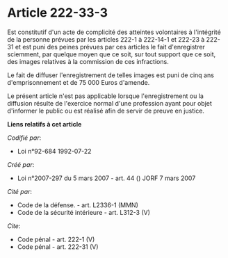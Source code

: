 # Article 222-33-3

Est constitutif d'un acte de complicité des atteintes volontaires à l'intégrité de la personne prévues par les articles 222-1
à 222-14-1 et 222-23 à 222-31 et est puni des peines prévues par ces articles le fait d'enregistrer sciemment, par quelque
moyen que ce soit, sur tout support que ce soit, des images relatives à la commission de ces infractions. 

Le fait de diffuser l'enregistrement de telles images est puni de cinq ans d'emprisonnement et de 75 000 Euros d'amende. 

Le présent article n'est pas applicable lorsque l'enregistrement ou la diffusion résulte de l'exercice normal d'une
profession ayant pour objet d'informer le public ou est réalisé afin de servir de preuve en justice.

**Liens relatifs à cet article**

_Codifié par_:

  - Loi n°92-684 1992-07-22

_Créé par_:

  - Loi n°2007-297 du 5 mars 2007 - art. 44 () JORF 7 mars 2007

_Cité par_:

  - Code de la défense. - art. L2336-1 (MMN)
  - Code de la sécurité intérieure - art. L312-3 (V)

_Cite_:

  - Code pénal - art. 222-1 (V)
  - Code pénal - art. 222-31 (V)
